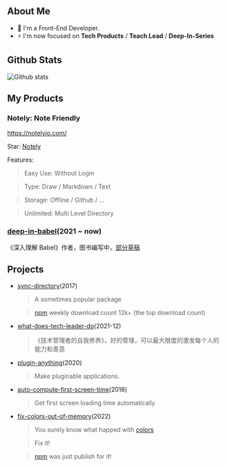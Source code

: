## About Me

- 👨  I'm a Front-End Developer.
- ⚡   I'm now focused on **Tech Products** / **Teach Lead** / **Deep-In-Series**

## Github Stats

![Github stats](https://github-readme-stats.vercel.app/api/?username=hoperyy&show_icons=true&icon_color=CE1D2D&text_color=718096&bg_color=ffffff&hide_title=true)

## My Products


### Notely: Note Friendly

https://notelyio.com/

Star: [Notely](https://github.com/hoperyy/Notely)

Features:

>   Easy Use: Without Login

>   Type: Draw / Markdown / Text

>   Storage: Offline / Github / ... 

>   Unlimited: Multi Level Directory

### [deep-in-babel](https://github.com/hoperyy/deep-in-babel)(2021 ~ now)

《深入理解 Babel》作者，图书编写中，[部分草稿](https://hoperyy.github.io/deep-in-babel)

## Projects

+   [sync-directory](https://github.com/hoperyy/sync-directory)(2017)

    > A sometimes popular package

    > [npm](https://www.npmjs.com/package/sync-directory) weekly download count 12k+ (the top download count)

+   [what-does-tech-leader-do](https://github.com/hoperyy/what-does-tech-leader-do)(2021-12)

    > 《技术管理者的自我修养》，好的管理，可以最大限度的激发每个人的能力和善意

+   [plugin-anything](https://github.com/hoperyy/blog/issues/150)(2020)

    > Make pluginable applications.

+   [auto-compute-first-screen-time](https://github.com/hoperyy/auto-compute-first-screen-time)(2018)

    > Get first screen loading time automatically

+   [fix-colors-out-of-memory](https://www.npmjs.com/package/fix-colors-out-of-memory)(2022)

    > You surely know what happed with [colors](https://github.com/Marak/colors.js/issues/285)
    
    > Fix it!

    > [npm](https://www.npmjs.com/package/fix-colors-out-of-memory) was just publish for it!
